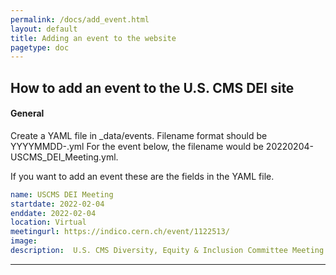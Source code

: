 ```yaml
---
permalink: /docs/add_event.html
layout: default
title: Adding an event to the website
pagetype: doc
---
```


## How to add an event to the U.S. CMS DEI site

#### General

Create a YAML file in _data/events.  Filename format should be YYYYMMDD-<Descriptive Name>.yml 
For the event below, the filename would be 20220204-USCMS_DEI_Meeting.yml.

If you want to add an event these are the fields in the YAML file. 

```yaml
name: USCMS DEI Meeting
startdate: 2022-02-04
enddate: 2022-02-04
location: Virtual
meetingurl: https://indico.cern.ch/event/1122513/
image:
description:  U.S. CMS Diversity, Equity & Inclusion Committee Meeting
```

---

